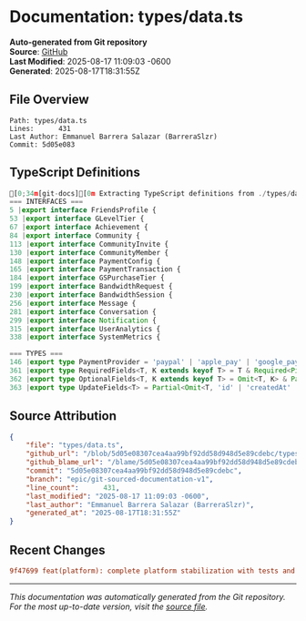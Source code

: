 # Documentation: types/data.ts

**Auto-generated from Git repository**  
**Source**: [GitHub](/blob/5d05e08307cea4aa99bf92dd58d948d5e89cdebc/types/data.ts)  
**Last Modified**: 2025-08-17 11:09:03 -0600  
**Generated**: 2025-08-17T18:31:55Z

## File Overview

```
Path: types/data.ts
Lines:      431
Last Author: Emmanuel Barrera Salazar (BarreraSlzr)
Commit: 5d05e083
```

## TypeScript Definitions

```typescript
[0;34m[git-docs][0m Extracting TypeScript definitions from ./types/data.ts
=== INTERFACES ===
5 |export interface FriendsProfile {
53 |export interface GLevelTier {
67 |export interface Achievement {
84 |export interface Community {
113 |export interface CommunityInvite {
130 |export interface CommunityMember {
148 |export interface PaymentConfig {
165 |export interface PaymentTransaction {
184 |export interface GSPurchaseTier {
199 |export interface BandwidthRequest {
230 |export interface BandwidthSession {
256 |export interface Message {
281 |export interface Conversation {
299 |export interface Notification {
315 |export interface UserAnalytics {
338 |export interface SystemMetrics {

=== TYPES ===
146 |export type PaymentProvider = 'paypal' | 'apple_pay' | 'google_pay' | 'stripe' | 'mercado_pago' | 'oxxo' | 'gumroad' | 'revenuecat' | 'polar' | 'lemonsqueezy' | 'slash'
361 |export type RequiredFields<T, K extends keyof T> = T & Required<Pick<T, K>>
362 |export type OptionalFields<T, K extends keyof T> = Omit<T, K> & Partial<Pick<T, K>>
363 |export type UpdateFields<T> = Partial<Omit<T, 'id' | 'createdAt' | 'updatedAt'>>
```

## Source Attribution

```json
{
    "file": "types/data.ts",
    "github_url": "/blob/5d05e08307cea4aa99bf92dd58d948d5e89cdebc/types/data.ts",
    "github_blame_url": "/blame/5d05e08307cea4aa99bf92dd58d948d5e89cdebc/types/data.ts",
    "commit": "5d05e08307cea4aa99bf92dd58d948d5e89cdebc",
    "branch": "epic/git-sourced-documentation-v1",
    "line_count":      431,
    "last_modified": "2025-08-17 11:09:03 -0600",
    "last_author": "Emmanuel Barrera Salazar (BarreraSlzr)",
    "generated_at": "2025-08-17T18:31:55Z"
}
```

## Recent Changes

```diff
9f47699 feat(platform): complete platform stabilization with tests and documentation
```

---
*This documentation was automatically generated from the Git repository. 
For the most up-to-date version, visit the [source file](/blob/5d05e08307cea4aa99bf92dd58d948d5e89cdebc/types/data.ts).*

